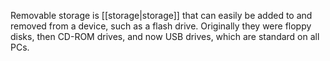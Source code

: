 Removable storage is [[storage|storage]] that can easily be added to and removed from a device, such as a flash drive. Originally they were floppy disks, then CD-ROM drives, and now USB drives, which are standard on all PCs.